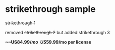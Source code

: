 # strikethrough sample

~~strikethrough 1~~

removed ~~strikethrough 2~~ but added strikethrough 3

**~~US$84.99/mo~~ US$59.99/mo per license**